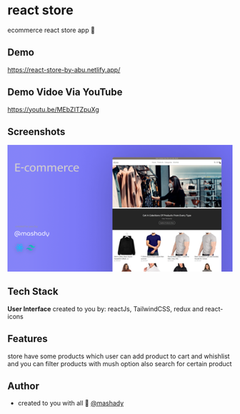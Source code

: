 # react store

ecommerce react store app 💜

## Demo

https://react-store-by-abu.netlify.app/

## Demo Vidoe Via YouTube

https://youtu.be/MEbZITZpuXg

## Screenshots

![App Screenshot](promo/store-with-react-header.png)

## Tech Stack

**User Interface** created to you by: reactJs, TailwindCSS, redux and react-icons

## Features

store have some products which user can add product to cart and whishlist and you can filter products with mush option also search for certain product

## Author

- created to you with all 💜 [@mashady](https://www.github.com/mashady)

